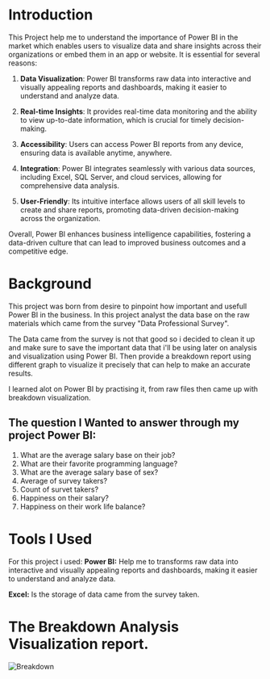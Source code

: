 # Introduction
This Project help me to understand the importance of Power BI in the market which enables users to visualize data and share insights across their organizations or embed them in an app or website. It is essential for several reasons:

1. **Data Visualization**: Power BI transforms raw data into interactive and visually appealing reports and dashboards, making it easier to understand and analyze data.
  
2. **Real-time Insights**: It provides real-time data monitoring and the ability to view up-to-date information, which is crucial for timely decision-making.

3. **Accessibility**: Users can access Power BI reports from any device, ensuring data is available anytime, anywhere.

4. **Integration**: Power BI integrates seamlessly with various data sources, including Excel, SQL Server, and cloud services, allowing for comprehensive data analysis.

5. **User-Friendly**: Its intuitive interface allows users of all skill levels to create and share reports, promoting data-driven decision-making across the organization.

Overall, Power BI enhances business intelligence capabilities, fostering a data-driven culture that can lead to improved business outcomes and a competitive edge.

# Background
This project was born from desire to pinpoint how important and usefull Power BI in the business. In this project analyst the data base on the raw materials which came from the survey "Data Professional Survey".

The Data came from the survey is not that good so i decided to clean it up and make sure to save the important data that i'll be using later on analysis and visualization using Power BI.
Then provide a breakdown report using different graph to visualize it precisely that can help to make an accurate results.

I learned alot on Power BI by practising it, from raw files then came up with breakdown visualization.
## The question I Wanted to answer through my project Power BI:
  1. What are the average salary base on their job?
  2. What are their favorite programming language?
  3. What are the average salary base of sex?
  4. Average of survey takers?
  5. Count of survet takers?
  6. Happiness on their salary?
  7. Happiness on their work life balance?

# Tools I Used
For this project i used:
   **Power BI:** Help me to transforms raw data into interactive and visually appealing reports and dashboards, making it easier to understand and analyze data.
  
  **Excel:** Is the storage of data came from the survey taken.

# The Breakdown Analysis Visualization report.

![Breakdown](breakdown.png)






